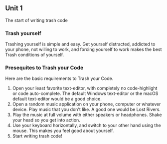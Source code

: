 ## Unit 1
The start of writing trash code

### Trash yourself
Trashing yourself is simple and easy. Get yourself distracted, addicted to your phone, not willing to work, and forcing yourself to work makes the best Trash conditions of yourself.

### Presequites to Trash your Code
Here are the basic requirements to Trash your Code.

1. Open your least favorite text-editor, with completely no code-highlight or code auto-complete. The default Windows text-editor or the macOS default text-editor would be a good choice. 
2. Open a random music application on your phone, computer or whatever device. Play music that you don't like. A good one would be Lost Rivers. 
3. Play the music at full volume with either speakers or headphones. Shake your head so you get into action.
4. Use your keyboard horizontally, and switch to your other hand using the mouse. This makes you feel good about yourself.
5. Start writing trash code!
